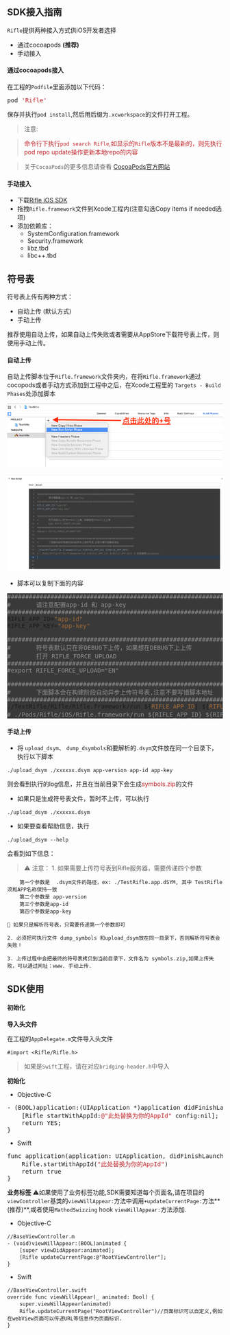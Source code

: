## SDK接入指南

`Rifle`提供两种接入方式供iOS开发者选择

- 通过cocoapods **(推荐)**
- 手动接入


#### 通过cocoapods接入

在工程的`Podfile`里面添加以下代码：

<pre>
pod <font color=bf242a>'Rifle'</font>
</pre>

保存并执行`pod install`,然后用后缀为`.xcworkspace`的文件打开工程。

> 注意:

> <font color=#bf242a>命令行下执行`pod search Rifle`,如显示的`Rifle`版本不是最新的，则先执行pod repo update操作更新本地repo的内容 </font>

> 关于`CocoaPods`的更多信息请查看 [CocoaPods官方网站](https://cocoapods.org)

#### 手动接入

- 下载[Rifle iOS SDK](./geng-xin-ri-zhi.md) 
- 拖拽`Rifle.framework`文件到Xcode工程内(注意勾选Copy items if needed选项)
- 添加依赖库：
	- SystemConfiguration.framework
	- Security.framework
	- libz.tbd
	- libc++.tbd

## 符号表

符号表上传有两种方式：
- 自动上传 (默认方式)
- 手动上传

推荐使用自动上传，如果自动上传失败或者需要从AppStore下载符号表上传，则使用手动上传。

#### 自动上传

自动上传脚本位于`Rifle.framework`文件夹内，在将`Rifle.framework`通过cocopods或者手动方式添加到工程中之后，在Xcode工程里的
`Targets - Build Phases`处添加脚本


![添加脚本](./images/jieru-1.png)

![脚本内容](./images/jieru-2.png)


- 脚本可以复制下面的内容


<pre style="background: #393939;">
<font color=919191>####################################################################
#       请注意配置app-id 和 app-key
####################################################################</font>
RIFLE_APP_ID=<font color=#a76b35>"app-id"</font>
RIFLE_APP_KEY=<font color=#a76b35>"app-key"</font>
<font color=919191>
####################################################################
#       符号表默认只在非DEBUG下上传，如果想在DEBUG下上上传
#       打开 RIFLE_FORCE_UPLOAD
####################################################################
#export RIFLE_FORCE_UPLOAD="EN"</font>
<font color=919191>
####################################################################
#       下面脚本会在构建阶段自动异步上传符号表,注意不要写错脚本地址
####################################################################</font>
./TestRifle/Rifle/Rifle.framework/run ${<font color=#a76b35>RIFLE_APP_ID</font>} ${<font color=#a76b35>RIFLE_APP_KEY</font>}
<font color=#919191># ./Pods/Rifle/iOS/Rifle.framework/run ${RIFLE_APP_ID} ${RIFLE_APP_KEY} # 如果使用cocoapods </font>
</pre>

#### 手动上传

- 将 `upload_dsym`、 `dump_dsymbols`和要解析的`.dsym`文件放在同一个目录下，执行以下脚本

```
./upload_dsym ./xxxxxx.dsym app-version app-id app-key
```

则会看到执行的log信息，并且在当前目录下会生成<font color=#bf242a>symbols.zip</font>的文件

- 如果只是生成符号表文件，暂时不上传，可以执行


```
./upload_dsym ./xxxxxx.dsym
```


- 如果要查看帮助信息，执行


 ```
 ./upload_dsym --help
 ```


会看到如下信息：

>  ⚠️  注意：
	1. 如果需要上传符号表到Rifle服务器，需要传递四个参数 
>
		第一个参数是  .dsym文件的路径，ex: ./TestRifle.app.dSYM, 其中 TestRifle 须和APP名称保持一致
		第二个参数是 app-version 
		第三个参数是app-id 
		第四个参数是app-key 
>
	🔹 如果只是解析符号表，只需要传递第一个参数即可 
>
	2. 必须把可执行文件 dump_symbols 和upload_dsym放在同一目录下，否则解析符号表会失败！
>
	3. 上传过程中会把最终的符号表拷贝到当前目录下，文件名为 symbols.zip,如果上传失败，可以通过网址：www. 手动上传. 






## SDK使用

#### 初始化

**导入头文件**

在工程的`AppDelegate.m`文件导入头文件


```
#import <Rifle/Rifle.h>
```

> 如果是`Swift`工程，请在对应`bridging-header.h`中导入

**初始化**

- Objective-C

<pre>
- (BOOL)application:(UIApplication *)application didFinishLaunchingWithOptions:(NSDictionary *)launchOptions {
    [Rifle startWithAppId:<font color=#bf242a>@"此处替换为你的AppId"</font> config:nil];
    return YES;
}
</pre>

- Swift

<pre>
func application(application: UIApplication, didFinishLaunchingWithOptions launchOptions: [NSObject: AnyObject]?) -> Bool {
    Rifle.startWithAppId(<font color=#bf242a>"此处替换为你的AppId"</font>)
    return true
}
</pre>


**业务标签**
⚠️如果使用了业务标签功能,SDK需要知道每个页面名,请在项目的`viewController`基类的`viewWillAppear:`方法中调用`+updateCurrentPage:`方法**(推荐)**,或者使用`MathodSwizzing` hook `viewWillAppear:`方法添加.

- Objective-C

```
//BaseViewController.m
- (void)viewWillAppear:(BOOL)animated {
    [super viewDidAppear:animated];
    [Rifle updateCurrentPage:@"RootViewController"];
}
```

- Swift

```
//BaseViewController.swift
override func viewWillAppear(_ animated: Bool) {
    super.viewWillAppear(animated)
    Rifle.updateCurrentPage("RootViewController")//页面标识可以自定义,例如在webView页面可以传递URL等信息作为页面标识.
}
```




